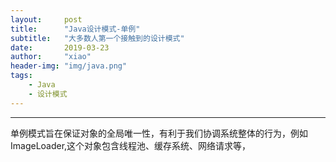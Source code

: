 ```yaml
---
layout:     post
title:      "Java设计模式-单例"
subtitle:   "大多数人第一个接触到的设计模式"
date:       2019-03-23
author:     "xiao"
header-img: "img/java.png"
tags:
    - Java
    - 设计模式
---
```


***

单例模式旨在保证对象的全局唯一性，有利于我们协调系统整体的行为，例如ImageLoader,这个对象包含线程池、缓存系统、网络请求等，


